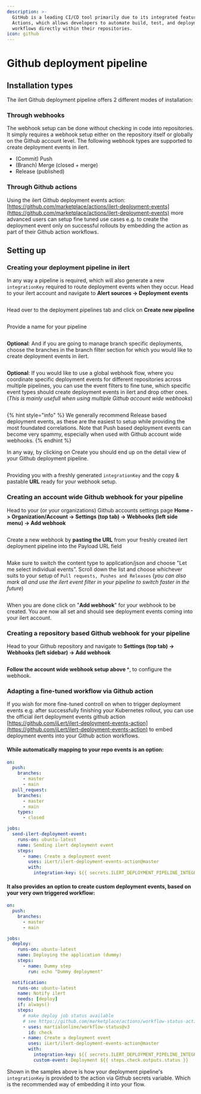 ```yaml
---
description: >-
  GitHub is a leading CI/CD tool primarily due to its integrated feature, GitHub
  Actions, which allows developers to automate build, test, and deployment
  workflows directly within their repositories.
icon: github
---
```


# Github deployment pipeline

## Installation types

The ilert Github deployment pipeline offers 2 different modes of installation:

### Through webhooks

The webhook setup can be done without checking in code into repositories. It simply requires a webhook setup either on the repository itself or globally on the Github account level.  The following webhook types are supported to create deployment events in ilert.

* (Commit) Push
* (Branch) Merge (closed + merge)
* Release (published)

### Through Github actions

Using the ilert Github deployment events action: [https://github.com/marketplace/actions/ilert-deployment-events](https://github.com/marketplace/actions/ilert-deployment-events) more advanced users can setup fine tuned use cases e.g. to create the deployment event only on successful rollouts by embedding the action as part of their Github action workflows.

## Setting up

### Creating your deployment pipeline in ilert

In any way a pipeline is required, which will also generate a new `integrationKey` required to route deployment events when they occur. Head to your ilert account and navigate to **Alert sources -> Deployment events**

<figure><img src="../../.gitbook/assets/image (238).png" alt=""><figcaption></figcaption></figure>

Head over to the deployment pipelines tab and click on **Create new pipeline**

<figure><img src="../../.gitbook/assets/image (239).png" alt=""><figcaption></figcaption></figure>

Provide a name for your pipeline

<figure><img src="../../.gitbook/assets/image (240).png" alt=""><figcaption></figcaption></figure>

**Optional**: And if you are going to manage branch specific deployments, choose the branches in the branch filter section for which you would like to create deployment events in ilert.

<figure><img src="../../.gitbook/assets/image (241).png" alt=""><figcaption></figcaption></figure>

**Optional**: If you would like to use a global webhook flow, where you coordinate specific deployment events for different repositories across multiple pipelines, you can use the event filters to fine tune, which specific event types should create deployment events in ilert and drop other ones. (_This is mainly usefull when using multiple Github account wide webhooks_)

<figure><img src="../../.gitbook/assets/image (242).png" alt=""><figcaption></figcaption></figure>

{% hint style="info" %}
We generally recommend Release based deployment events, as these are the easiest to setup while providing the most foundated correlations. Note that Push based deployment events can become very spammy, especially when used with Github account wide webhooks.
{% endhint %}

In any way, by clicking on Create you should end up on the detail view of your Github deployment pipeline.

<figure><img src="../../.gitbook/assets/image (243).png" alt=""><figcaption></figcaption></figure>

Providing you with a freshly generated `integrationKey` and the copy & pastable **URL** ready for your webhook setup.

### Creating an account wide Github webhook for your pipeline

Head to your (or your organizations) Github accounts settings page **Home -> Organization/Account -> Settings (top tab) -> Webhooks (left side menu) -> Add webhook**

<figure><img src="../../.gitbook/assets/image (244).png" alt=""><figcaption></figcaption></figure>

Create a new webhook by **pasting the URL** from your freshly created ilert deployment pipeline into the Payload URL field

<figure><img src="../../.gitbook/assets/image (245).png" alt=""><figcaption></figcaption></figure>

Make sure to switch the content type to application/json and choose "Let me select individual events". Scroll down the list and choose whichever suits to your setup of `Pull requests, Pushes and Releases` (_you can also mark all and use the ilert event filter in your pipeline to switch faster in the future_)

<figure><img src="../../.gitbook/assets/image (246).png" alt=""><figcaption></figcaption></figure>

When you are done click on "**Add webhook**" for your webhook to be created. You are now all set and should see deployment events coming into your ilert account.

### Creating a repository based Github webhook for your pipeline

Head to your Github repository and navigate to **Settings (top tab) -> Webhooks (left sidebar) -> Add webhook**

<figure><img src="../../.gitbook/assets/image (247).png" alt=""><figcaption></figcaption></figure>

**Follow the account wide webhook setup above ^**, to configure the webhook.

### Adapting a fine-tuned workflow via Github action

If you wish for more fine-tuned controll on when to trigger deployment events e.g. after successfully finishing your Kubernetes rollout, you can use the official ilert deployment events github action [https://github.com/iLert/ilert-deployment-events-action](https://github.com/iLert/ilert-deployment-events-action) to embed deployment events into your Github action workflows.

#### While automatically mapping to your repo events is an option:

```yaml
on:
  push:
    branches:
      - master
      - main
  pull_request:
    branches:
      - master
      - main
    types:
      - closed

jobs:
  send-ilert-deployment-event:
    runs-on: ubuntu-latest
    name: Sending ilert deployment event
    steps:
      - name: Create a deployment event
        uses: iLert/ilert-deployment-events-action@master
        with:
          integration-key: ${{ secrets.ILERT_DEPLOYMENT_PIPELINE_INTEGRATION_KEY }}
```

#### It also provides an option to create custom deployment events, based on your very own triggered workflow:

```yaml
on:
  push:
    branches:
      - master
      - main

jobs:
  deploy:
    runs-on: ubuntu-latest
    name: Deploying the application (dummy)
    steps:
      - name: Dummy step
        run: echo "Dummy deployment"

  notification:
    runs-on: ubuntu-latest
    name: Notify ilert
    needs: [deploy]
    if: always()
    steps:
      # make deploy job status available
      # see https://github.com/marketplace/actions/workflow-status-action
      - uses: martialonline/workflow-status@v3
        id: check
      - name: Create a deployment event
        uses: iLert/ilert-deployment-events-action@master
        with:
          integration-key: ${{ secrets.ILERT_DEPLOYMENT_PIPELINE_INTEGRATION_KEY }}
          custom-event: Deployment ${{ steps.check.outputs.status }}
```

Shown in the samples above is how your deployment pipeline's `integrationKey` is provided to the action via Github secrets variable. Which is the recommended way of embedding it into your flow.

